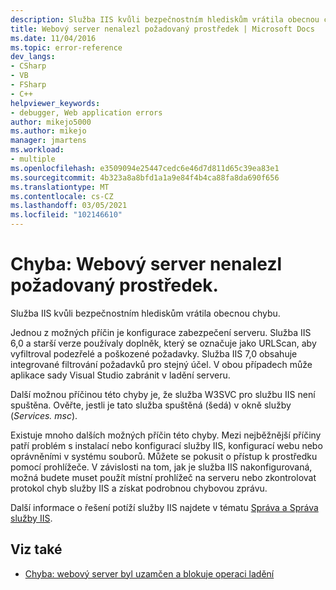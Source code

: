 ```yaml
---
description: Služba IIS kvůli bezpečnostním hlediskům vrátila obecnou chybu.
title: Webový server nenalezl požadovaný prostředek | Microsoft Docs
ms.date: 11/04/2016
ms.topic: error-reference
dev_langs:
- CSharp
- VB
- FSharp
- C++
helpviewer_keywords:
- debugger, Web application errors
author: mikejo5000
ms.author: mikejo
manager: jmartens
ms.workload:
- multiple
ms.openlocfilehash: e3509094e25447cedc6e46d7d811d65c39ea83e1
ms.sourcegitcommit: 4b323a8a8bfd1a1a9e84f4b4ca88fa8da690f656
ms.translationtype: MT
ms.contentlocale: cs-CZ
ms.lasthandoff: 03/05/2021
ms.locfileid: "102146610"
---
```

# <a name="error-the-web-server-could-not-find-the-requested-resource"></a>Chyba: Webový server nenalezl požadovaný prostředek.
Služba IIS kvůli bezpečnostním hlediskům vrátila obecnou chybu.

Jednou z možných příčin je konfigurace zabezpečení serveru. Služba IIS 6,0 a starší verze používaly doplněk, který se označuje jako URLScan, aby vyfiltroval podezřelé a poškozené požadavky. Služba IIS 7,0 obsahuje integrované filtrování požadavků pro stejný účel. V obou případech může aplikace sady Visual Studio zabránit v ladění serveru.

Další možnou příčinou této chyby je, že služba W3SVC pro službu IIS není spuštěna. Ověřte, jestli je tato služba spuštěná (šedá) v okně služby (*Services. msc*).

Existuje mnoho dalších možných příčin této chyby. Mezi nejběžnější příčiny patří problém s instalací nebo konfigurací služby IIS, konfigurací webu nebo oprávněními v systému souborů. Můžete se pokusit o přístup k prostředku pomocí prohlížeče. V závislosti na tom, jak je služba IIS nakonfigurovaná, možná budete muset použít místní prohlížeč na serveru nebo zkontrolovat protokol chyb služby IIS a získat podrobnou chybovou zprávu.

 Další informace o řešení potíží služby IIS najdete v tématu [Správa a Správa služby IIS](/iis/manage/provisioning-and-managing-iis/iis-management-and-administration).

## <a name="see-also"></a>Viz také
- [Chyba: webový server byl uzamčen a blokuje operaci ladění](../debugger/error-the-web-server-has-been-locked-down-and-is-blocking-the-debug-verb.md)
